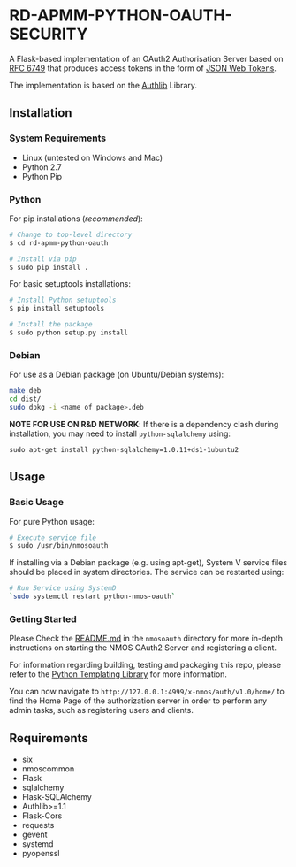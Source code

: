 <!---NAME--->
# RD-APMM-PYTHON-OAUTH-SECURITY
<!---/NAME--->

A Flask-based implementation of an OAuth2 Authorisation Server
based on [RFC 6749](https://tools.ietf.org/html/rfc6749) that produces
access tokens in the form of [JSON Web Tokens](https://tools.ietf.org/html/rfc7519).

The implementation is based on the [Authlib](https://authlib.org/) Library.

## Installation

### System Requirements

*   Linux (untested on Windows and Mac)
*   Python 2.7
*   Python Pip

### Python

For pip installations (*recommended*):

```bash
# Change to top-level directory
$ cd rd-apmm-python-oauth

# Install via pip
$ sudo pip install .
```

For basic setuptools installations:

```bash
# Install Python setuptools
$ pip install setuptools

# Install the package
$ sudo python setup.py install
```

### Debian

For use as a Debian package (on Ubuntu/Debian systems):

```bash
make deb
cd dist/
sudo dpkg -i <name of package>.deb
```

**NOTE FOR USE ON R&D NETWORK**: If there is a dependency clash during installation, you may need to install `python-sqlalchemy` using:

`sudo apt-get install python-sqlalchemy=1.0.11+ds1-1ubuntu2`


## Usage

### Basic Usage

For pure Python usage:

```bash
# Execute service file
$ sudo /usr/bin/nmosoauth
```
If installing via a Debian package (e.g. using apt-get), System V service files should be placed in system directories. The service can be restarted using:

```bash
# Run Service using SystemD
`sudo systemctl restart python-nmos-oauth`
```

### Getting Started

Please Check the [README.md](https://github.com/bbc/rd-apmm-python-oauth/tree/master/nmosoauth) in the `nmosoauth` directory for more in-depth instructions on starting the NMOS OAuth2 Server and registering a client.

For information regarding building, testing and packaging this repo, please refer to the [Python Templating Library](https://github.com/bbc/rd-apmm-python-lib-template) for more information.

You can now navigate to `http://127.0.0.1:4999/x-nmos/auth/v1.0/home/` to find the Home Page of the authorization server in order to perform any admin tasks, such as registering users and clients.

## Requirements

* six
* nmoscommon
* Flask
* sqlalchemy
* Flask-SQLAlchemy
* Authlib>=1.1
* Flask-Cors
* requests
* gevent
* systemd
* pyopenssl
